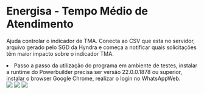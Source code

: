 # Energisa - Tempo Médio de Atendimento
Ajuda controlar o indicador de TMA. Conecta ao CSV que esta no servidor, arquivo gerado pelo SGD da Hyndra e começa a notificar quais solicitações têm maior impacto sobre o indicador TMA.
<li>Passo a passo da utilização do programa em ambiente de testes, instalar a runtime do Powerbuilder precisa ser versão 22.0.0.1878 ou superior, instalar o browser Google Chrome, realizar o login no WhatsAppWeb.</li>
<img src="https://github.com/edmarpires9/energisa_tma/blob/main/build/270823(1).png?raw=true">
<img src="https://github.com/edmarpires9/energisa_tma/blob/main/build/whatsappimage1.jpeg?raw=true">
<img src="https://github.com/edmarpires9/energisa_tma/blob/main/build/270823.png?raw=true">
